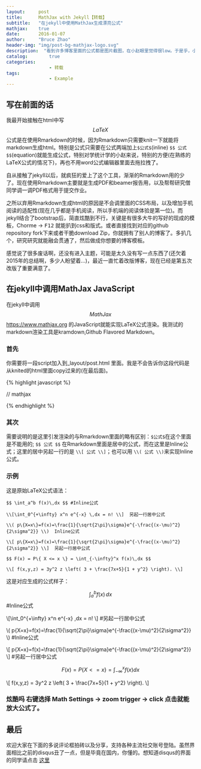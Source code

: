 ```yaml
---
layout:     post
title:      MathJax with Jekyll【转载】
subtitle:   "在jekyll中使用MathJax生成漂亮公式"
mathjax:    true
date:       2016-01-07
author:     "Bruce Zhao"
header-img: "img/post-bg-mathjax-logo.svg"
description:  "看到许多博客里面的公式都是图片截图，在小赵眼里觉得很low。于是乎，小赵就开始寻找在jekyll中生成漂亮公式的方法- MathJax"
catalog:        true
categories:     
                - 转载
tags:
                - Example
---
```



## 写在前面的话

我最开始接触在html中写$$LaTeX$$公式是在使用Rmarkdown的时候，因为Rmarkdown只需要knit一下就能将markdown生成html。特别是公式只需要在公式两端加上`$公式$`(inline) `$$ 公式 $$`(equation)就能生成公式，特别对学统计学的小赵来说，特别的方便(在熟练的LaTeX公式的情况下)，再也不用word公式编辑器里面去拖拉拽了。

自从接触了jekyll以后，就疯狂的爱上了这个工具，渐渐的Rmarkdown用的少了。现在使用Rmarkdown主要就是生成PDF和beamer报告用，以及帮帮研究僧同学调一调PDF格式用于提交作业。

之所以弃用Rmarkdown生成html的原因是不会调里面的CSS布局，以及增加手机阅读的适配性(现在几乎都是手机阅读，所以手机端的阅读体验是第一位)。而jekyll结合了bootstrap后，简直炫酷到不行，关键是有很多大牛的写好的现成的模板，Chorme -> <kbd>F12</kbd> 就能扒到css和版式。或者直接找到对应的github repository fork下来或者干脆download Zip，你就拥有了别人的博客了。多扒几个，研究研究就能融会贯通了，然后做成你想要的博客模板。

感觉说了很多废话啊，还没有进入主题，可能是太久没有写一点东西了(还欠着2015年的总结啊，多少人盼望着...)，最近一直忙着改版博客，现在已经是第五次改版了重要满意了。

## 在jekyll中调用MathJax JavaScript

在jekyll中调用$$MathJax$$ <https://www.mathjax.org> 的JavaScript就能实现LaTeX公式渲染。我测试的markdown渲染工具是kramdown,Github Flavored Markdown。

### 首先

你需要将一段script加入到_layout/post.html 里面。我是不会告诉你这段代码是从knited的html里面copy过来的(在最后面)。

{% highlight javascript %}

// mathjax 
<script>
  (function () {
    var script = document.createElement("script");
    script.type = "text/javascript";
    script.src  = "https://cdn.mathjax.org/mathjax/latest/MathJax.js?config=TeX-AMS-MML_HTMLorMML";
    document.getElementsByTagName("head")[0].appendChild(script);
  })();
</script>

{% endhighlight %}


### 其次

需要说明的是这里引发渲染的与Rmarkdown里面的略有区别：`$公式$`在这个里面是不能用的; `$$ 公式 $$` 在Rmarkdown里面是居中的公式，而在这里是Inline公式；这里的居中另起一行的是 `\\[ 公式 \\]`；也可以用 `\\( 公式 \\)`来实现Inline公式。

### 示例

这是原始LaTeX公式语法：

```
$$ \int_a^b f(x)\,dx $$ #Inline公式

\\[\int_0^{+\infty} x^n e^{-x} \,dx = n! \\]  另起一行居中公式

\\( p\{X=x\}=f(x)=\frac{1}{\sqrt{2\pi}\sigma}e^{-\frac{(x-\mu)^2}{2\sigma^2}} \\)  Inline公式

\\[ p\{X=x\}=f(x)=\frac{1}{\sqrt{2\pi}\sigma}e^{-\frac{(x-\mu)^2}{2\sigma^2}} \\]  另起一行居中公式

$$ F(x) = P\{ X <= x \} = \int_{-\infty}^x f(x)\,dx $$

\\[ f(x,y,z) = 3y^2 z \left( 3 + \frac{7x+5}{1 + y^2} \right). \\]
```


这是对应生成的公式样子：

$$ \int_a^b f(x)\,dx $$ #Inline公式

\\[\int_0^{+\infty} x^n e^{-x} \,dx = n! \\] #另起一行居中公式

\\( p\{X=x\}=f(x)=\frac{1}{\sqrt{2\pi}\sigma}e^{-\frac{(x-\mu)^2}{2\sigma^2}} \\) #Inline公式

\\[ p\{X=x\}=f(x)=\frac{1}{\sqrt{2\pi}\sigma}e^{-\frac{(x-\mu)^2}{2\sigma^2}} \\] #另起一行居中公式

$$ F(x) = P\{ X <= x \} = \int_{-\infty}^x f(x)dx $$

\\[ f(x,y,z) = 3y^2 z \left( 3 + \frac{7x+5}{1 + y^2} \right). \\]

### **炫酷吗** 右键选择 Math Settings -> zoom trigger -> click 点击就能放大公式了。

## 最后

欢迎大家在下面的多说评论框拍砖以及分享，支持各种主流社交账号登陆。虽然界面相比之前的disqus丑了一点，但是毕竟在国内，你懂的。想知道disqus的界面的同学请点击  <a target="_blank" href="http://brucezhaor.github.io/about.html">这里</a>


